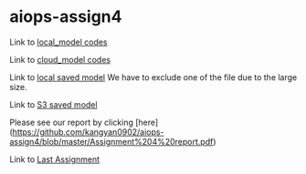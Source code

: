 # aiops-assign4

Link to [local_model codes](https://github.com/kangyan0902/aiops-assign4/tree/master/local/model_training)

Link to [cloud_model codes](https://github.com/kangyan0902/aiops-assign4/tree/master/cloud/model_training)

Link to [local saved model](https://github.com/kangyan0902/aiops-assign4/tree/master/local/model_training/sentiment_model.h5/1)
We have to exclude one of the file due to the large size.

Link to [S3 saved model](https://s3.console.aws.amazon.com/s3/buckets/bucketkangtwitter/model/model_train/model_training/sentiment_model.h5/?region=us-east-1&tab=overview)

Please see our report by clicking [here] (https://github.com/kangyan0902/aiops-assign4/blob/master/Assignment%204%20report.pdf)

Link to [Last Assignment](https://github.com/kangyan0902/aiops-assignment3)
